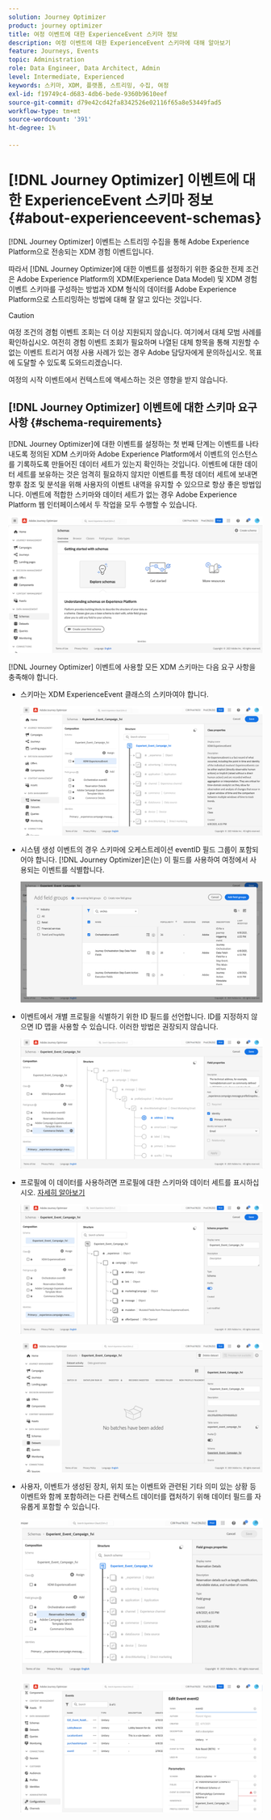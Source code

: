 ```yaml
---
solution: Journey Optimizer
product: journey optimizer
title: 여정 이벤트에 대한 ExperienceEvent 스키마 정보
description: 여정 이벤트에 대한 ExperienceEvent 스키마에 대해 알아보기
feature: Journeys, Events
topic: Administration
role: Data Engineer, Data Architect, Admin
level: Intermediate, Experienced
keywords: 스키마, XDM, 플랫폼, 스트리밍, 수집, 여정
exl-id: f19749c4-d683-4db6-bede-9360b9610eef
source-git-commit: d79e42cd42fa8342526e02116f65a8e53449fad5
workflow-type: tm+mt
source-wordcount: '391'
ht-degree: 1%

---
```


# [!DNL Journey Optimizer] 이벤트에 대한 ExperienceEvent 스키마 정보 {#about-experienceevent-schemas}

[!DNL Journey Optimizer] 이벤트는 스트리밍 수집을 통해 Adobe Experience Platform으로 전송되는 XDM 경험 이벤트입니다.

따라서 [!DNL Journey Optimizer]에 대한 이벤트를 설정하기 위한 중요한 전제 조건은 Adobe Experience Platform의 XDM(Experience Data Model) 및 XDM 경험 이벤트 스키마를 구성하는 방법과 XDM 형식의 데이터를 Adobe Experience Platform으로 스트리밍하는 방법에 대해 잘 알고 있다는 것입니다.


>[!CAUTION]
>
>여정 조건의 경험 이벤트 조회는 더 이상 지원되지 않습니다. 여기에서 대체 모범 사례를 확인하십시오. 여전히 경험 이벤트 조회가 필요하며 나열된 대체 항목을 통해 지원할 수 없는 이벤트 트리거 여정 사용 사례가 있는 경우 Adobe 담당자에게 문의하십시오. 목표에 도달할 수 있도록 도와드리겠습니다.
>
>여정의 시작 이벤트에서 컨텍스트에 액세스하는 것은 영향을 받지 않습니다.

## [!DNL Journey Optimizer] 이벤트에 대한 스키마 요구 사항  {#schema-requirements}

[!DNL Journey Optimizer]에 대한 이벤트를 설정하는 첫 번째 단계는 이벤트를 나타내도록 정의된 XDM 스키마와 Adobe Experience Platform에서 이벤트의 인스턴스를 기록하도록 만들어진 데이터 세트가 있는지 확인하는 것입니다. 이벤트에 대한 데이터 세트를 보유하는 것은 엄격히 필요하지 않지만 이벤트를 특정 데이터 세트에 보내면 향후 참조 및 분석을 위해 사용자의 이벤트 내역을 유지할 수 있으므로 항상 좋은 방법입니다. 이벤트에 적합한 스키마와 데이터 세트가 없는 경우 Adobe Experience Platform 웹 인터페이스에서 두 작업을 모두 수행할 수 있습니다.

![](assets/schema1.png)

[!DNL Journey Optimizer] 이벤트에 사용할 모든 XDM 스키마는 다음 요구 사항을 충족해야 합니다.

* 스키마는 XDM ExperienceEvent 클래스의 스키마여야 합니다.

  ![](assets/schema2.png)

* 시스템 생성 이벤트의 경우 스키마에 오케스트레이션 eventID 필드 그룹이 포함되어야 합니다. [!DNL Journey Optimizer]은(는) 이 필드를 사용하여 여정에서 사용되는 이벤트를 식별합니다.

  ![](assets/schema3.png)

* 이벤트에서 개별 프로필을 식별하기 위한 ID 필드를 선언합니다. ID를 지정하지 않으면 ID 맵을 사용할 수 있습니다. 이러한 방법은 권장되지 않습니다.

  ![](assets/schema4.png)

* 프로필에 이 데이터를 사용하려면 프로필에 대한 스키마와 데이터 세트를 표시하십시오. [자세히 알아보기](../data/lookup-aep-data.md)

  ![](assets/schema5.png)

  ![](assets/schema6.png)

* 사용자, 이벤트가 생성된 장치, 위치 또는 이벤트와 관련된 기타 의미 있는 상황 등 이벤트와 함께 포함하려는 다른 컨텍스트 데이터를 캡처하기 위해 데이터 필드를 자유롭게 포함할 수 있습니다.

  ![](assets/schema7.png)

  ![](assets/schema8.png)

<!--
## Leverage schema relationships{#leverage_schema_relationships}

Adobe Experience Platform allows you to define relationships between schemas in order to use one dataset as a lookup table for another. 

Let's say your brand data model has a schema capturing purchases. You also have a schema for the product catalog. You can capture the product ID in the purchase schema and use a relationship to look up more complete product details from the product catalog. This allows you to create an audience for all customers who bought a laptop, for example, without having to explicitly list out all laptop IDs or capture every single product details in transactional systems.

To define a relationship, you need to have a dedicated field in the source schema, in this case the product ID field in the purchase schema. This field needs to reference the product ID field in the destination schema. The source and destination tables must be enabled for profiles and the destination schema must have that common field defined as its primary identity. 

Here is the product catalog schema enabled for profile with the product ID defined as the primary identity. 

![](assets/schema9.png)

Here is the purchase schema with the relationship defined on the product ID field.

![](assets/schema10.png)

>[!NOTE]
>
>Learn more about schema relationships in the [Experience Platform documentation](https://experienceleague.adobe.com/docs/platform-learn/tutorials/schemas/configure-relationships-between-schemas.html).

In Journey Optimizer, you can then leverage all the fields from the linked tables:

* when configuring a business or unitary event, [Read more](../event/experience-event-schema.md#unitary_event_configuration) 
* when using conditions in a journey, [Read more](../event/experience-event-schema.md#journey_conditions_using_event_context) 
* in message personalization, [Read more](../event/experience-event-schema.md#message_personalization) 
* in custom action personalization, [Read more](../event/experience-event-schema.md#custom_action_personalization_with_journey_event_context) 

### Arrays{#relationships_limitations}

You can define a schema relationship on an array of strings, for example, a list of product IDs.

![](assets/schema15.png)

You can also define a schema relationship with an attribute inside of an array of objects, for example a list of purchase information (product ID, product name, price, discount). The lookup values will be available in journeys (conditions, custom actions, etc.) and message personalization. 

![](assets/schema16.png)

### Event configuration{#unitary_event_configuration}

The linked schema fields are available in unitary and business event configuration:

* when browsing through the event schema fields in the event configuration screen.
* when defining a condition for system-generated events.

![](assets/schema11.png)

The linked fields are not available:

* in the event key formula
* in event id condition (rule-based events)

To learn how to configure a unitary event, refer to this [page](../event/about-creating.md).

### Journey conditions using event context{#journey_conditions_using_event_context}

You can use data from a lookup table linked to an event used in a journey for condition building (expression editor).

Add a condition in a journey, edit the expression and unfold the event node in the expression editor. 

![](assets/schema12.png)

To learn how to define journey conditions, refer to this [page](../building-journeys/condition-activity.md).

### Message personalization{#message_personalization}

The linked fields are available when personalizing a message. The related fields are displayed in the context passed from the journey to the message.

![](assets/schema14.png)

To learn how to personalize a message with contextual journey information, refer to this [page](../personalization/personalization-use-case.md).

### Custom action personalization with journey event context{#custom_action_personalization_with_journey_event_context}

The linked fields are available when configuring the action parameters of a journey custom action activity. 

![](assets/schema13.png)

To learn how to use custom actions, refer to this [page](../building-journeys/using-custom-actions.md).
-->
